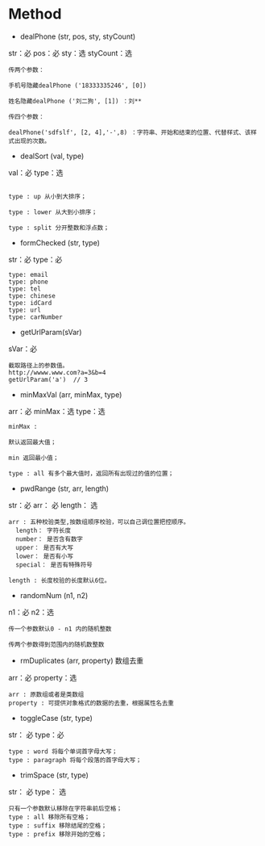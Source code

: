 # Method

- dealPhone (str, pos, sty, styCount)

str：必
pos：必
sty：选
styCount：选


```
传两个参数：

手机号隐藏dealPhone ('18333335246', [0])

姓名隐藏dealPhone ('刘二狗', [1]) ：刘**

传四个参数：

dealPhone('sdfslf', [2, 4],'-',8) ：字符串、开始和结束的位置、代替样式、该样式出现的次数。
```

- dealSort (val, type)

val：必
type：选

```

type : up 从小到大排序；

type : lower 从大到小排序；

type : split 分开整数和浮点数；

```

- formChecked (str, type)

str：必
type：必

```
type: email
type: phone
type: tel
type: chinese
type: idCard
type: url
type: carNumber

```

- getUrlParam(sVar)

sVar：必

```
截取路径上的参数值。
http://wwww.www.com?a=3&b=4
getUrlParam('a')  // 3

```

- minMaxVal (arr, minMax, type)

arr：必
minMax：选
type：选

```
minMax : 

默认返回最大值；

min 返回最小值；

type : all 有多个最大值时，返回所有出现过的值的位置；

```

- pwdRange (str, arr, length)

str：必
arr： 必
length： 选

```
arr : 五种校验类型,按数组顺序校验，可以自己调位置把控顺序。 
  length： 字符长度
  number： 是否含有数字
  upper： 是否有大写
  lower： 是否有小写
  special： 是否有特殊符号

length : 长度校验的长度默认6位。
```

- randomNum (n1, n2)

n1：必
n2：选

```
传一个参数默认0 - n1 内的随机整数

传两个参数得到范围内的随机数整数
```

- rmDuplicates (arr, property) 数组去重

arr：必
property：选


```
arr : 原数组或者是类数组
property : 可提供对象格式的数据的去重，根据属性名去重
```

- toggleCase (str, type)

str： 必
type：必

```
type : word 将每个单词首字母大写；
type : paragraph 将每个段落的首字母大写；
```

- trimSpace (str, type)

str： 必
type： 选

```
只有一个参数默认移除在字符串前后空格；
type : all 移除所有空格；
type : suffix 移除结尾的空格；
type : prefix 移除开始的空格；
```
